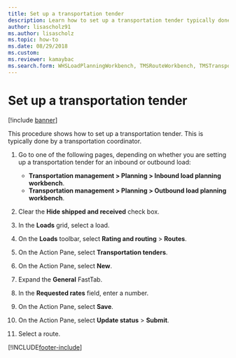 ```yaml
--- 
title: Set up a transportation tender
description: Learn how to set up a transportation tender typically done by a transportation coordinator, including a step-by-step process. 
author: lisascholz91
ms.author: lisascholz
ms.topic: how-to
ms.date: 08/29/2018
ms.custom: 
ms.reviewer: kamaybac
ms.search.form: WHSLoadPlanningWorkbench, TMSRouteWorkbench, TMSTransportationTender, WHSOutboundLoadPlanningWorkbench, WHSInboundLoadPlanningWorkbench
---
```


# Set up a transportation tender

[!include [banner](../../includes/banner.md)]

This procedure shows how to set up a transportation tender. This is typically done by a transportation coordinator.

1. Go to one of the following pages, depending on whether you are setting up a transportation tender for an inbound or outbound load:
    - **Transportation management > Planning > Inbound load planning workbench**.
    - **Transportation management > Planning > Outbound load planning workbench**.

1. Clear the **Hide shipped and received** check box.
1. In the **Loads** grid, select a load.
1. On the **Loads** toolbar, select **Rating and routing** \> **Routes**.
1. On the Action Pane, select **Transportation tenders**.
1. On the Action Pane, select **New**.
1. Expand the **General** FastTab.
1. In the **Requested rates** field, enter a number.
1. On the Action Pane, select **Save**.
1. On the Action Pane, select **Update status** \> **Submit**.
1. Select a route.

[!INCLUDE[footer-include](../../../includes/footer-banner.md)]